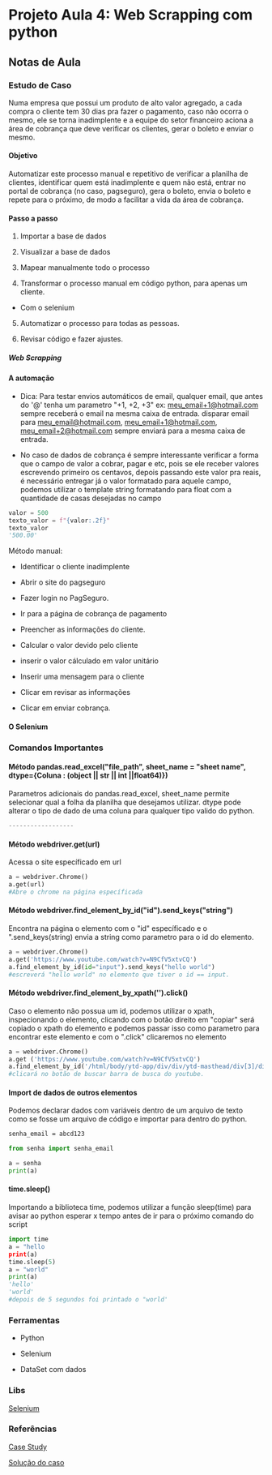 # Projeto Aula 4: Web Scrapping com python

## Notas de Aula

### Estudo de Caso

Numa empresa que possui um produto de alto valor agregado, a cada compra o cliente tem 30 dias pra fazer o pagamento, caso não ocorra o mesmo, ele se torna inadimplente e a equipe do setor financeiro aciona a área de cobrança que deve verificar os clientes, gerar o boleto e enviar o mesmo.

#### Objetivo

Automatizar este processo manual e repetitivo de verificar a planilha de clientes, identificar quem está inadimplente e quem não está, entrar no portal de cobrança (no caso, pagseguro), gera o boleto, envia o boleto e repete para o próximo, de modo a facilitar a vida da área de cobrança.

#### Passo a passo

1. Importar a base de dados

2. Visualizar a base de dados

3. Mapear manualmente todo o processo

4. Transformar o processo manual em código python, para apenas um cliente.

* Com o selenium

5. Automatizar o processo para todas as pessoas.

6. Revisar código e fazer ajustes.

##### Web Scrapping


#### A automação

* Dica: Para testar envios automáticos de email, qualquer email, que antes do '@' tenha um parametro "+1, +2, +3" ex: meu_email+1@hotmail.com sempre receberá o email na mesma caixa de entrada.
disparar email para meu_email@hotmail.com, meu_email+1@hotmail.com, meu_email+2@hotmail.com sempre enviará para a mesma caixa de entrada.

* No caso de dados de cobrança é sempre interessante verificar a forma que o campo de valor a cobrar, pagar e etc, pois se ele receber valores escrevendo primeiro os centavos, depois passando este valor pra reais, é necessário entregar já o valor formatado para aquele campo, podemos utilizar o template string formatando para float com a quantidade de casas desejadas no campo


```python
valor = 500
texto_valor = f"{valor:.2f}"
texto_valor
'500.00'

```



Método manual:

* Identificar o cliente inadimplente

* Abrir o site do pagseguro

* Fazer login no PagSeguro.

* Ir para a página de cobrança de pagamento
 
* Preencher as informações do cliente.

* Calcular o valor devido pelo cliente

* inserir o valor cálculado em valor unitário

* Inserir uma mensagem para o cliente

* Clicar em revisar as informações

* Clicar em enviar cobrança. 


#### O Selenium

### Comandos Importantes

#### Método pandas.read_excel("file_path", sheet_name = "sheet name", dtype={Coluna : (object || str || int ||float64)})

Parametros adicionais do pandas.read_excel, sheet_name permite selecionar qual a folha da planilha que desejamos utilizar.
dtype pode alterar o tipo de dado de uma coluna para qualquer tipo valido do python.

```python
------------------

```

#### Método webdriver.get(url)

Acessa o site específicado em url

```python
a = webdriver.Chrome()
a.get(url)
#Abre o chrome na página específicada
```

#### Método webdriver.find_element_by_id("id").send_keys("string")
Encontra na página o elemento com o "id" específicado e o ".send_keys(string) envia a string como parametro para o id do elemento.

```python
a = webdriver.Chrome()
a.get('https://www.youtube.com/watch?v=N9CfV5xtvCQ')
a.find_element_by_id(id="input").send_keys("hello world")
#escreverá "hello world" no elemento que tiver o id == input.
```

#### Método webdriver.find_element_by_xpath('').click()
Caso o elemento não possua um id, podemos utilizar o xpath, inspecionando o elemento, clicando com o botão direito em "copiar" será copiado o xpath do elemento e podemos passar isso como parametro para encontrar este elemento e com o ".click" clicaremos no elemento


```python
a = webdriver.Chrome()
a.get ('https://www.youtube.com/watch?v=N9CfV5xtvCQ')
a.find_element_by_id('/html/body/ytd-app/div/div/ytd-masthead/div[3]/div[2]/ytd-searchbox/form/button').click()
#clicará no botão de buscar barra de busca do youtube.
```

#### Import de dados de outros elementos

Podemos declarar dados com variáveis dentro de um arquivo de texto como se fosse um arquivo de código e importar para dentro do python.

```senha.txt
senha_email = abcd123
```

```python
from senha import senha_email

a = senha
print(a)
```

#### time.sleep()

Importando a biblioteca time, podemos utilizar a função sleep(time) para avisar ao python esperar x tempo antes de ir para o próximo comando do script

```python
import time
a = "hello
print(a)
time.sleep(5)
a = "world"
print(a)
'hello'
'world'
#depois de 5 segundos foi printado o "world'
```

### Ferramentas

* Python

* Selenium

* DataSet com dados

### Libs

[Selenium](https://www.selenium.dev/)

### Referências
[Case Study]()

[Solução do caso]()
